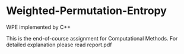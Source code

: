 # Weighted-Permutation-Entropy
WPE implemented by C++

This is the end-of-course assignment for Computational Methods.
For detailed explanation please read report.pdf
